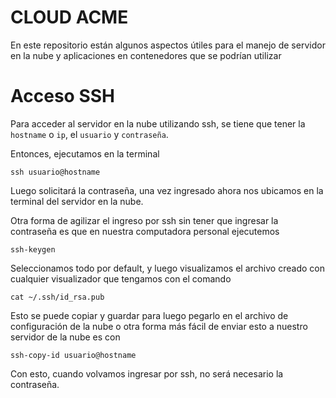 # CLOUD ACME

En este repositorio están algunos aspectos útiles para el manejo de servidor en la nube y aplicaciones en contenedores que se podrían utilizar


# Acceso SSH 

Para acceder al servidor en la nube utilizando ssh, se tiene que tener la `hostname` o `ip`, el `usuario` y `contraseña`.

Entonces, ejecutamos en la terminal

```
ssh usuario@hostname
```

Luego solicitará la contraseña, una vez ingresado ahora nos ubicamos en la terminal del servidor en la nube.

Otra forma de agilizar el ingreso por ssh sin tener que ingresar la contraseña es que en nuestra computadora personal ejecutemos

```
ssh-keygen
```
Seleccionamos todo por default, y luego visualizamos el archivo creado con cualquier visualizador que tengamos con el comando

```
cat ~/.ssh/id_rsa.pub
```

Esto se puede copiar y guardar para luego pegarlo en el archivo de configuración de la nube o otra forma más fácil de enviar esto a nuestro servidor de la nube es con

```
ssh-copy-id usuario@hostname
```

Con esto, cuando volvamos ingresar por ssh, no será necesario la contraseña.

